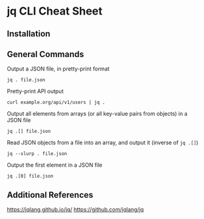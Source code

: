 # jq CLI Cheat Sheet

## Installation


## General Commands

Output a JSON file, in pretty-print format
```
jq . file.json
```

Pretty-print API output
```
curl example.org/api/v1/users | jq .
```

Output all elements from arrays (or all key-value pairs from objects) in a JSON file
```
jq .[] file.json
```

Read JSON objects from a file into an array, and output it (inverse of `jq .[]`)
```
jq --slurp . file.json
```

Output the first element in a JSON file
```
jq .[0] file.json
```


## Additional References
https://jqlang.github.io/jq/
https://github.com/jqlang/jq